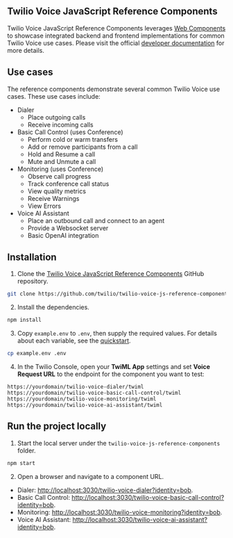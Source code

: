 ## Twilio Voice JavaScript Reference Components

Twilio Voice JavaScript Reference Components leverages [Web Components](https://developer.mozilla.org/en-US/docs/Web/API/Web_components) to showcase integrated backend and frontend implementations for common Twilio Voice use cases. Please visit the official [developer documentation](https://www.twilio.com/docs/voice/sdks/javascript/reference-components) for more details.

## Use cases

The reference components demonstrate several common Twilio Voice use cases. These use cases include:

- Dialer
  - Place outgoing calls
  - Receive incoming calls
- Basic Call Control (uses Conference)
  - Perform cold or warm transfers
  - Add or remove participants from a call
  - Hold and Resume a call
  - Mute and Unmute a call
- Monitoring (uses Conference)
  - Observe call progress
  - Track conference call status
  - View quality metrics
  - Receive Warnings
  - View Errors
- Voice AI Assistant
  - Place an outbound call and connect to an agent
  - Provide a Websocket server
  - Basic OpenAI integration

## Installation

1. Clone the [Twilio Voice JavaScript Reference Components](https://github.com/twilio/twilio-voice-js-reference-components) GitHub repository.

```bash
git clone https://github.com/twilio/twilio-voice-js-reference-components.git
```

2. Install the dependencies.

```bash
npm install
```

3. Copy `example.env` to `.env`, then supply the required values. For details about each variable, see the [quickstart](https://www.twilio.com/docs/voice/sdks/javascript/get-started).

```bash
cp example.env .env
```

4. In the Twilio Console, open your **TwiML App** settings and set **Voice Request URL** to the endpoint for the component you want to test:

```text
https://yourdomain/twilio-voice-dialer/twiml
https://yourdomain/twilio-voice-basic-call-control/twiml
https://yourdomain/twilio-voice-monitoring/twiml
https://yourdomain/twilio-voice-ai-assistant/twiml
```

## Run the project locally

1. Start the local server under the `twilio-voice-js-reference-components` folder.

```bash
npm start
```

2. Open a browser and navigate to a component URL.

- Dialer: [http://localhost:3030/twilio-voice-dialer?identity=bob](http://localhost:3030/twilio-voice-dialer?identity=bob).
- Basic Call Control: [http://localhost:3030/twilio-voice-basic-call-control?identity=bob](http://localhost:3030/twilio-voice-basic-call-control?identity=bob).
- Monitoring: [http://localhost:3030/twilio-voice-monitoring?identity=bob](http://localhost:3030/twilio-voice-monitoring?identity=bob).
- Voice AI Assistant: [http://localhost:3030/twilio-voice-ai-assistant?identity=bob](http://localhost:3030/twilio-voice-ai-assistant?identity=bob).